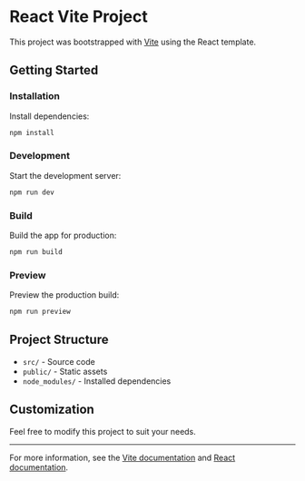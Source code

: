 
# React Vite Project

This project was bootstrapped with [Vite](https://vitejs.dev/) using the React template.

## Getting Started

### Installation

Install dependencies:

```bash
npm install
```

### Development

Start the development server:

```bash
npm run dev
```

### Build

Build the app for production:

```bash
npm run build
```

### Preview

Preview the production build:

```bash
npm run preview
```

## Project Structure

- `src/` - Source code
- `public/` - Static assets
- `node_modules/` - Installed dependencies

## Customization
Feel free to modify this project to suit your needs.

---

For more information, see the [Vite documentation](https://vitejs.dev/) and [React documentation](https://react.dev/).
